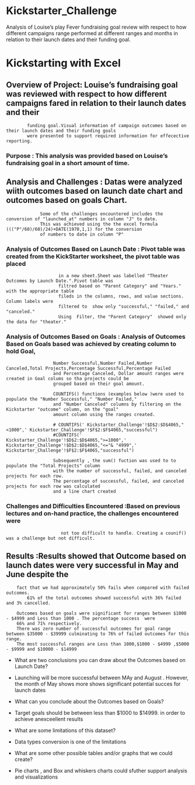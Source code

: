 # Kickstarter_Challenge
Analysis of Louise’s play Fever fundraising goal review with respect to how different campaigns range performed at different ranges and months in relation to their launch dates and their funding goal.
# Kickstarting with Excel

## Overview of Project: Louise’s fundraising goal was reviewed with respect to how different campaigns fared in relation to their launch dates and their 
			funding goal.Visual information of campaign outcomes based on their launch dates and their funding goals 
			were presented to support required information for effecective reporting.
			
### Purpose : 		This analysis was provided based on Louise’s fundraising goal in a short amount of time.
 
## Analysis and Challenges : Datas were analyzed wiith outcomes based on launch date chart and outcomes based on goals Chart.
			     Some of the challenges encountered includes the conversion of "launched_at" numbers in column "J" to date. 
			     This was achieved using the the excel formula ((("P"/60)/60)/24)+DATE(1970,1,1) for the conversion 
			     of numbers to date in column "P"

### Analysis of Outcomes Based on Launch Date : Pivot table was created from the KickStarter worksheet,  the pivot table was placed
						in a new sheet.Sheet was labelled "Theater Outcomes by Launch Date.".Pivot table was
						filtred based on "Parent Category" and "Years." with the appropriate table 
						fileds in the columns, rows, and value sections. Column labels were 
						filtered to  show only "successful," "failed," and "canceled."
						Using  Filter, the "Parent Category"  showed only the data for "theater." 

### Analysis of Outcomes Based on Goals : Analysis of  Outcomes Based on Goals based was achieved by creating column to hold Goal,
					  Number Successful,Number Failed,Number Canceled,Total Projects,Percentage Successful,Percentage Failed
					  and Percentage Canceled, Dollar amount ranges were created in Goal colums so tha projects could be 
					  grouped based on their goal amount. 

					  COUNTIFS() functions (examples below )were used to populate the "Number Successful," "Number Failed," 
					  and "Number Canceled" columns by filtering on the Kickstarter "outcome" column, on the "goal" 
					  amount column using the ranges created.

					  # COUNTIFS(' Kickstarter_Challenge'!$D$2:$D$4065,"<1000",' Kickstarter_Challenge'!$F$2:$F$4065,"successful")
					  #COUNTIFS(' Kickstarter_Challenge'!$D$2:$D$4065,">=1000",' Kickstarter_Challenge'!$D$2:$D$4065,"<="& "4999",' Kickstarter_Challenge'!$F$2:$F$4065,"successful")
					  
					  Subsequently , the sum() fuction was used to to populate the "Total Projects" column 
					  with the number of successful, failed, and canceled projects for each row. 
					  The percentage of successful, failed, and canceled projects for each row was calculated 
					  and a line chart created

### Challenges and Difficulties Encountered :Based on previous lectures and on-hand practice, the challenges encountered were
					     not too difficult to handle. Creating a counif() was a challenge but not difficult.

## Results :Results showed that Outcome based on launch dates were very successful in May and June despite the 
	    fact that we had approximately 50% fails when compared with failed outcomes.
            61% of the total outcomes showed successful with 36% failed and 3% cancelled.

	    Outcomes based on goals were significant for ranges between $1000 - $4999 and Less than 1000 . The percentage success  were
	    66% and 71% respectively.
	    There was zero number of successful outcomes for goal range between $35000 - $39999 culminating to 76% of failed outcomes for this range.
	    The most successful ranges are Less than 1000,$1000 - $4999 ,$5000 - $9999 and $10000 - $14999

- What are two conclusions you can draw about the Outcomes based on Launch Date? 
-	 Launching will be more successful between MAy and August . However, the month 
 	of May shows more shows significant potential succes for launch dates

- What can you conclude about the Outcomes based on Goals? 
- 	Target goals should be between less than $1000 to $14999. in order to achieve anexceellent results

- What are some limitations of this dataset? 
- 	Data types conversion is one of the limitations 

- What are some other possible tables and/or graphs that we could create? 
- 	Pie charts , and Box and whiskers charts could sfuther support analysis and visualizations
